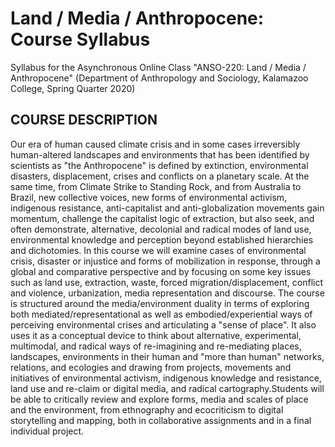 # Land / Media / Anthropocene: Course Syllabus

Syllabus for the Asynchronous Online Class "ANSO-220: Land / Media / Anthropocene" 
(Department of Anthropology and Sociology, Kalamazoo College, Spring Quarter 2020)

## **COURSE DESCRIPTION**

Our era of human caused climate crisis and in some cases irreversibly human-altered landscapes and environments that has been identified by scientists as "the Anthropocene" is defined by extinction, environmental disasters, displacement, crises and conflicts on a planetary scale. At the same time, from Climate Strike to Standing Rock, and from Australia to Brazil, new collective voices, new forms of environmental activism, indigenous resistance, anti-capitalist and anti-globalization movements gain momentum, challenge the capitalist logic of extraction, but also seek, and often demonstrate, alternative, decolonial and radical modes of land use, environmental knowledge and perception beyond established hierarchies and dichotomies. In this course we will examine cases of environmental crisis, disaster or injustice and forms of mobilization in response, through a global and comparative perspective and by focusing on some key issues such as land use, extraction, waste, forced migration/displacement, conflict and violence, urbanization, media representation and discourse. The course is structured around the media/environment duality in terms of exploring both mediated/representational as well as embodied/experiential ways of perceiving environmental crises and articulating a "sense of place". It also uses it as a conceptual device to think about alternative, experimental, multimodal, and radical ways of re-imagining and re-mediating places, landscapes, environments in their human and "more than human" networks, relations, and ecologies and drawing from projects, movements and initiatives of environmental activism, indigenous knowledge and resistance, land use and re-claim or digital media, and radical cartography.Students will be able to critically review and explore forms, media and scales of place and the environment, from ethnography and ecocriticism to digital storytelling and mapping, both in collaborative assignments and in a final individual project.
